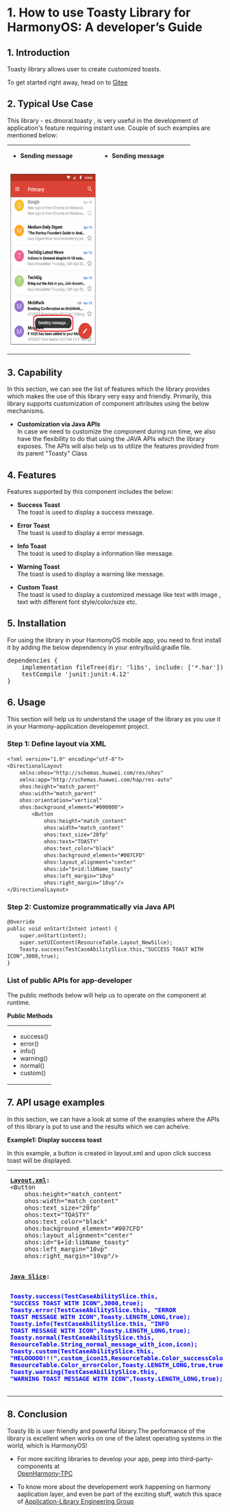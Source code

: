# 1. How to use Toasty Library for HarmonyOS: A developer’s Guide
## **1. Introduction**
Toasty library allows user to create customized toasts.

To get started right away, head on to [Gitee](https://codehub-y.huawei.com/opensource_insight/Toasty/files?ref=master)

## **2. Typical Use Case**
This library - es.dmoral.toasty , is very useful in the development of application's feature requiring instant use. Couple of such examples are mentioned below:

<div align="center">
<table>
    <tr>
        <td>
            <ul><li><b>Sending message</li><ul>
        </td>
        <td>
            <ul><li><b>Sending message</li><ul>
        </td>
    </tr>
    <tr>
        <td width="50%"><p align="center"><img src="ExpDocImgs/Toast_notification.gif" alt="Italian Trulli" style="width:200px;height:400px;"></p></td>
    </tr>
</table>
</div>

## **3. Capability**
In this section, we can see the list of features which the library provides which makes the use of this library very easy and friendly. Primarily, this library supports customization of component attributes using the below mechanisms.

* **Customization via Java APIs**</br>
In case we need to customize the component during run time, we also have the flexibility to do that using the JAVA APIs which the library exposes. The APIs will also help us to utilize the features provided from its parent "Toasty" Class 

## **4. Features**
Features supported by this component includes the below:
* **Success Toast**</br>
The toast is used to display a success message.

* **Error Toast**</br>
The toast is used to display a error message.

* **Info Toast**</br>
The toast is used to display a information like message.

* **Warning Toast**</br>
The toast is used to display a warning like message.

* **Custom Toast**</br>
The toast is used to display a customized message like text with image , text with different font style/color/size etc.

## **5. Installation**
For using the library in your HarmonyOS mobile app, you need to first install it by adding the below dependency in your entry/build.gradle file.
<pre>
dependencies {
    implementation fileTree(dir: 'libs', include: ['*.har'])
    testCompile 'junit:junit:4.12'
}
</pre>

## **6. Usage**
This section will help us to understand the usage of the library as you use it in your Harmony-application developemnt project.

### **Step 1: Define layout via XML**

    <?xml version="1.0" encoding="utf-8"?>
    <DirectionalLayout
        xmlns:ohos="http://schemas.huawei.com/res/ohos"
        xmlns:app="http://schemas.huawei.com/hap/res-auto"
        ohos:height="match_parent"
        ohos:width="match_parent"
        ohos:orientation="vertical"
        ohos:background_element="#000000">
            <Button
                ohos:height="match_content"
                ohos:width="match_content"
                ohos:text_size="20fp"
                ohos:text="TOASTY"
                ohos:text_color="black"
                ohos:background_element="#007CFD"
                ohos:layout_alignment="center"
                ohos:id="$+id:libName_toasty"
                ohos:left_margin="10vp"
                ohos:right_margin="10vp"/>
    </DirectionalLayout>

### **Step 2: Customize programmatically via Java API**

    @Override
    public void onStart(Intent intent) {
        super.onStart(intent);
        super.setUIContent(ResourceTable.Layout_NewSilce);
        Toasty.success(TestCaseAbilitySlice.this,"SUCCESS TOAST WITH ICON",3000,true);
    }

### **List of public APIs for app-developer**
The public methods below will help us to operate on the component at runtime.

**Public Methods**
<table>
<tr>
    <td>
        <ul>
            <li>success()</li>
            <li>error()</li>
            <li>info()</li>
            <li>warning()</li>
            <li>normal()</li>
            <li>custom()</li>
        </ul>
    </td>
</table>

## **7. API usage examples**
In this section, we can have a look at some of the examples where the APIs of this library is put to use and the results which we can acheive.

**Example1: Display success toast**


In this example, a button is created in layout.xml and upon click success toast will be displayed.
<table>
    <tr>
        <td width=700px>
        <pre>
<b><u>Layout.xml</u>:</b>
&ltButton
    ohos:height="match_content"
    ohos:width="match_content"
    ohos:text_size="20fp"
    ohos:text="TOASTY"
    ohos:text_color="black"
    ohos:background_element="#007CFD"
    ohos:layout_alignment="center"
    ohos:id="$+id:libName_toasty"
    ohos:left_margin="10vp"
    ohos:right_margin="10vp"/>
</br>
<b><u>Java Slice</u>:</b>

<b style="color:blue;">Toasty.success(TestCaseAbilitySlice.this,
    "SUCCESS TOAST WITH ICON",3000,true);</b>
<b style="color:blue;">Toasty.error(TestCaseAbilitySlice.this,
    "ERROR TOAST MESSAGE WITH ICON",Toasty.LENGTH_LONG,true);</b>
<b style="color:blue;">Toasty.info(TestCaseAbilitySlice.this,
    "INFO TOAST MESSAGE WITH ICON",Toasty.LENGTH_LONG,true);</b>
<b style="color:blue;">Toasty.normal(TestCaseAbilitySlice.this,
    ResourceTable.String_normal_message_with_icon,icon);</b>
<b style="color:blue;">Toasty.custom(TestCaseAbilitySlice.this,
    "HELOOOOO!!!",custom_icon15,ResourceTable.Color_successColor,
    ResourceTable.Color_errorColor,Toasty.LENGTH_LONG,true,true);</b>
<b style="color:blue;">Toasty.warning(TestCaseAbilitySlice.this,
    "WARNING TOAST MESSAGE WITH ICON",Toasty.LENGTH_LONG,true);</b>
        </pre>
        </td>
        <td width=300px>
        <p align="center"><img src="ExpDocImgs/Toasty.gif" alt="Italian Trulli" style="width:200px;height:400px;"></p>
        </td>
    </tr>
</table>

## **8. Conclusion**
Toasty lib is user friendly and powerful library.The performance of the library is excellent when works on one of the latest operating systems in the world, which is HarmonyOS!

* For more exciting libraries to develop your app, peep into third-party-components at </br>
[OpenHarmony-TPC](https://gitee.com/openharmony-tpc)

* To know more about the developement work happening on harmony aaplication layer, and even be part of the exciting stuff, watch this space of [Application-Library Engineering Group](https://github.com/applibgroup)
